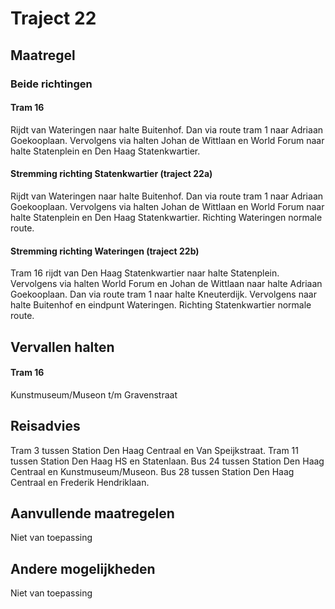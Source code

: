 # Traject 22 
## Maatregel
### Beide richtingen

#### Tram 16
Rijdt van Wateringen naar halte Buitenhof. Dan via route tram 1 naar Adriaan Goekooplaan. Vervolgens via halten Johan de Wittlaan en World Forum naar halte Statenplein en Den Haag Statenkwartier.

#### Stremming richting Statenkwartier (traject 22a)
Rijdt van Wateringen naar halte Buitenhof. Dan via route tram 1 naar Adriaan Goekooplaan. Vervolgens via halten Johan de Wittlaan en World Forum naar halte Statenplein en Den Haag Statenkwartier.
Richting Wateringen normale route.

#### Stremming richting Wateringen (traject 22b)
Tram 16 rijdt van Den Haag Statenkwartier naar halte Statenplein. Vervolgens via halten World Forum en Johan de Wittlaan naar halte Adriaan Goekooplaan. Dan via route tram 1 naar halte Kneuterdijk. Vervolgens naar halte Buitenhof en eindpunt Wateringen.
Richting Statenkwartier normale route.

## Vervallen halten
#### Tram 16
Kunstmuseum/Museon t/m Gravenstraat

## Reisadvies
Tram 3 tussen Station Den Haag Centraal en Van Speijkstraat.
Tram 11 tussen Station Den Haag HS en Statenlaan.
Bus 24 tussen Station Den Haag Centraal en Kunstmuseum/Museon.
Bus 28 tussen Station Den Haag Centraal en Frederik Hendriklaan.

## Aanvullende maatregelen
Niet van toepassing

## Andere mogelijkheden
Niet van toepassing
